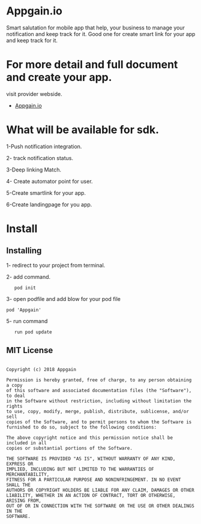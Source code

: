 # Appgain.io
Smart salutation  for mobile app that help, your business to manage your notification and keep track for it. 
Good one for create smart link for your app and keep track for it.

# For more detail and full document and create your app.
visit provider webside.
- [Appgain.io](www.appgain.io)


# What will be available for sdk.
1-Push notification integration.

2- track notification status.

3-Deep linking Match.

4- Create automator point for user.

5-Create smartlink for your app.

6-Create landingpage for you app.

# Install

##  Installing
1- redirect to your project from terminal.

2- add command.
```
   pod init
   ```
3- open podfile and add blow for your pod file 
   ```
   pod 'Appgain'
   ```
5- run command 
```
   run pod update
   ```
## MIT License
```

Copyright (c) 2018 Appgain

Permission is hereby granted, free of charge, to any person obtaining a copy
of this software and associated documentation files (the "Software"), to deal
in the Software without restriction, including without limitation the rights
to use, copy, modify, merge, publish, distribute, sublicense, and/or sell
copies of the Software, and to permit persons to whom the Software is
furnished to do so, subject to the following conditions:

The above copyright notice and this permission notice shall be included in all
copies or substantial portions of the Software.

THE SOFTWARE IS PROVIDED "AS IS", WITHOUT WARRANTY OF ANY KIND, EXPRESS OR
IMPLIED, INCLUDING BUT NOT LIMITED TO THE WARRANTIES OF MERCHANTABILITY,
FITNESS FOR A PARTICULAR PURPOSE AND NONINFRINGEMENT. IN NO EVENT SHALL THE
AUTHORS OR COPYRIGHT HOLDERS BE LIABLE FOR ANY CLAIM, DAMAGES OR OTHER
LIABILITY, WHETHER IN AN ACTION OF CONTRACT, TORT OR OTHERWISE, ARISING FROM,
OUT OF OR IN CONNECTION WITH THE SOFTWARE OR THE USE OR OTHER DEALINGS IN THE
SOFTWARE.
```

